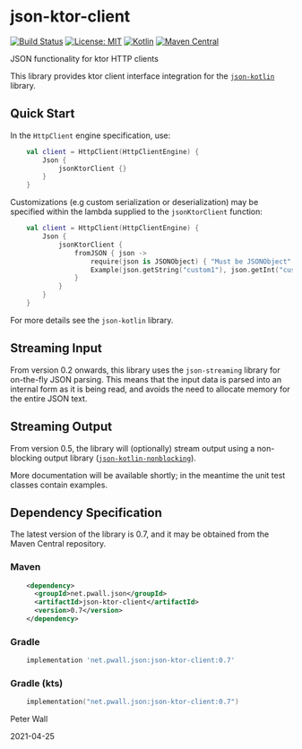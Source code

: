 # json-ktor-client

[![Build Status](https://travis-ci.org/pwall567/json-ktor-client.svg?branch=master)](https://travis-ci.org/pwall567/json-ktor-client)
[![License: MIT](https://img.shields.io/badge/License-MIT-yellow.svg)](https://opensource.org/licenses/MIT)
[![Kotlin](https://img.shields.io/static/v1?label=Kotlin&message=v1.4.0&color=blue&logo=kotlin)](https://github.com/JetBrains/kotlin/releases/tag/v1.4.0)
[![Maven Central](https://img.shields.io/maven-central/v/net.pwall.json/json-ktor-client?label=Maven%20Central)](https://search.maven.org/search?q=g:%22net.pwall.json%22%20AND%20a:%22json-ktor-client%22)

JSON functionality for ktor HTTP clients

This library provides ktor client interface integration for the [`json-kotlin`](https://github.com/pwall567/json-kotlin)
library.

## Quick Start

In the `HttpClient` engine specification, use:
```kotlin
    val client = HttpClient(HttpClientEngine) {
        Json {
            jsonKtorClient {}
        }
    }
```

Customizations (e.g custom serialization or deserialization) may be specified within the lambda supplied to the
`jsonKtorClient` function:
```kotlin
    val client = HttpClient(HttpClientEngine) {
        Json {
            jsonKtorClient {
                fromJSON { json ->
                    require(json is JSONObject) { "Must be JSONObject" }
                    Example(json.getString("custom1"), json.getInt("custom2"))
                }
            }
        }
    }
```
For more details see the `json-kotlin` library.

## Streaming Input

From version 0.2 onwards, this library uses the `json-streaming` library for on-the-fly JSON parsing.
This means that the input data is parsed into an internal form as it is being read, and avoids the need to allocate
memory for the entire JSON text.

## Streaming Output

From version 0.5, the library will (optionally) stream output using a non-blocking output library
([`json-kotlin-nonblocking`](https://github.com/pwall567/json-kotlin-nonblocking)).

More documentation will be available shortly; in the meantime the unit test classes contain examples.

## Dependency Specification

The latest version of the library is 0.7, and it may be obtained from the Maven Central repository.

### Maven
```xml
    <dependency>
      <groupId>net.pwall.json</groupId>
      <artifactId>json-ktor-client</artifactId>
      <version>0.7</version>
    </dependency>
```
### Gradle
```groovy
    implementation 'net.pwall.json:json-ktor-client:0.7'
```
### Gradle (kts)
```kotlin
    implementation("net.pwall.json:json-ktor-client:0.7")
```

Peter Wall

2021-04-25
